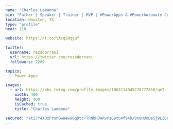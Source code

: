 ```yaml
---
name: "Charles Lamanna"
bio: "Father | Speaker | Trainer | MVP | #PowerApps & #PowerAutomate Community Super User | YouTuber Right-pointing triangle http://youtube.com/c/rezadorrani | Learn - Share - Clockwise rightwards and leftwards open circle arrows"
location: Houston, TX
type: "profile"
heat: 110

website: https://t.co/tAcqSdqguf

twitter:
  username: rezadorrani
  url: https://twitter.com/rezadorrani
  followers: 2289

topics:
  - Power Apps

images:
  - url: https://pbs.twimg.com/profile_images/1063114045270777856/qeT-jpWr_400x400.jpg
    width: 400
    height: 400
    isCached: true
    title: "Charles Lamanna"

secured: "kt2JY4XOzPrsnGwWew96qDtc+TRNbHOARvvzGDtu4f94b/8n0HUoDeSj9LI6etnr8s/cz2zgOLIsFCaQK0alW2sm0w5UM+/UCpbBbjTSXYxZHIFUZMGakA2i28+G3rIK5Rx73HaCsOOwnVJ6YcIukbMA1jwmdbtGJi5XIr1JdzHCAOILEkVRYD0oAVM0ndYfSF59p1j3fd5fBZmA47vlKZLySZ44czPHVudR/ws3StjqG0vauNgYHLBqMD4eoNyyJMJbW1OQSPiaeeidxC+auvqCCEOAcwroTyyrX2HA/2/Sg1kjJHAjoNUf+PCVkLzeFVRB4goHjzz4UEfqJq26FcgkDHQY95I3+uh7+PqRAms7NaqeCbn7a0wO/yp5EEcszIUPsDlQDh1/w66tHd4+RVVz+bw+YLXnUtp56v/jvPg=;LdIkQJxJwugWN/cBYoaxOA=="
---
```


